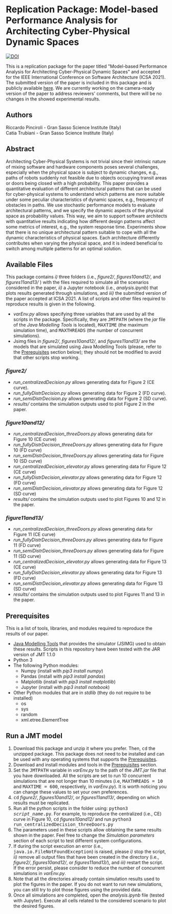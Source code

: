 # Replication Package: Model-based Performance Analysis for Architecting Cyber-Physical Dynamic Spaces


[![DOI](https://zenodo.org/badge/DOI/10.5281/zenodo.4493760.svg)](https://doi.org/10.5281/zenodo.4493760)


This is a replication package for the paper titled "Model-based Performance Analysis for Architecting Cyber-Physical Dynamic Spaces" and accepted for the IEEE International Conference on Software Architecture (ICSA 2021). The submitted version of the paper is included in this package and is publicly available [here](https://github.com/rickypinci/CPS-architecture/blob/main/2021-ICSA-PerfAnalysis-CPS-dynamicSpaces-submitted-version.pdf). We are currently working on the camera-ready version of the paper to address reviewers' comments, but there will be no changes in the showed experimental results.

## Authors
Riccardo Pinciroli - Gran Sasso Science Institute (Italy)<br/>
Catia Trubiani - Gran Sasso Science Institute (Italy)

## Abstract
Architecting Cyber-Physical Systems is not trivial since their intrinsic nature of mixing software and hardware components poses several challenges, especially when the physical space is subject to dynamic changes, e.g., paths of robots suddenly not feasible due to objects occupying transit areas or doors being closed with a high probability. This paper provides a quantitative evaluation of different architectural patterns that can be used for cyber-physical systems to understand which patterns are more suitable under some peculiar characteristics of dynamic spaces, e.g., frequency of obstacles in paths. We use stochastic performance models to evaluate architectural patterns, and we specify the dynamic aspects of the physical space as probability values. This way, we aim to support software architects with quantitative results indicating how different design patterns affect some metrics of interest, e.g., the system response time. Experiments show that there is no unique architectural pattern suitable to cope with all the dynamic characteristics of physical spaces. Each architecture differently contributes when varying the physical space, and it is indeed beneficial to switch among multiple patterns for an optimal solution. 

## Available Files
This package contains *i)* three folders (i.e., *figure2/*, *figures10and12/*, and *figures11and13/* ) with the files required to simulate all the scenarios considered in the paper, *ii)* a Jupyter notebook (i.e., *analysis.ipynb*) that plots results generated through simulations, and *iii)* the submitted version of the paper accepted at ICSA 2021.
A list of scripts and other files required to reproduce results is given in the following.
- *varEnv.py* allows specifying three variables that are used by all the scripts in the package. Specifically, they are <tt>JMTPATH</tt> (where the *jar* file of the *Java Modelling Tools* is located), <tt>MAXTIME</tt> (the maximum simulation time), and <tt>MAXTHREADS</tt> (the number of concurrent simulations).
- Jsimg files in *figure2/*, *figures10and12/*, and *figures11and13/* are the models that are simulated using Java Modelling Tools (please, refer to the [Prerequisites](#prerequisites) section below); they should not be modified to avoid that other scripts stop working.

### *figure2/*
- *run_centralizedDecision.py* allows generating data for Figure 2 (CE curve).
- *run_fullyDistrDecision.py* allows generating data for Figure 2 (FD curve).
- *run_semiDistrDecision.py* allows generating data for Figure 2 (SD curve).
- *results/* contains the simulation outputs used to plot Figure 2 in the paper.

### *figure10and12/*
- *run_centralizedDecision_threeDoors.py* allows generating data for Figure 10 (CE curve)
- *run_fullyDistrDecision_threeDoors.py* allows generating data for Figure 10 (FD curve)
- *run_semiDistrDecision_threeDoors.py* allows generating data for Figure 10 (SD curve)
- *run_centralizedDecision_elevator.py* allows generating data for Figure 12 (CE curve)
- *run_fullyDistrDecision_elevator.py* allows generating data for Figure 12 (FD curve)
- *run_semiDistrDecision_elevator.py* allows generating data for Figure 12 (SD curve)
- *results/* contains the simulation outputs used to plot Figures 10 and 12 in the paper.

### *figure11and13/*
- *run_centralizedDecision_threeDoors.py* allows generating data for Figure 11 (CE curve)
- *run_fullyDistrDecision_threeDoors.py* allows generating data for Figure 11 (FD curve)
- *run_semiDistrDecision_threeDoors.py* allows generating data for Figure 11 (SD curve)
- *run_centralizedDecision_elevator.py* allows generating data for Figure 13 (CE curve)
- *run_fullyDistrDecision_elevator.py* allows generating data for Figure 13 (FD curve)
- *run_semiDistrDecision_elevator.py* allows generating data for Figure 13 (SD curve)
- *results/* contains the simulation outputs used to plot Figures 11 and 13 in the paper.

## Prerequisites
This is a list of tools, libraries, and modules required to reproduce the results of our paper.
- [Java Modelling Tools](http://jmt.sourceforge.net/Download.html) that provides the simulator (JSIMG) used to obtain these results. Scripts in this repository have been tested with the JAR version of JMT 1.1.0
- Python 3
- The following Python modules:
  - Numpy (install with *pip3 install numpy*)
  - Pandas (install with *pip3 install pandas*)
  - Matplotlib (install with *pip3 install matplotlib*)
  - Jupyter (install with *pip3 install notebook*)
- Other Python modules that are in *stdlib* (they do not require to be installed)
  - os
  - sys
  - random
  - xml.etree.ElementTree

## Run a JMT model
1. Download this package and unzip it where you prefer. Then, <tt>cd</tt> the unzipped package. This package does not need to be installed and can be used with any operating systems that supports the [Prerequisites](#prerequisites).
2. Download and install modules and tools in the [Prerequisites](#prerequisites) section.
3. Set the <tt>JMTPATH</tt> variable in *varEnv.py* to the path of the *JMT.jar* file that you have downloaded. All the scripts are set to run 10 concurrent simulations that are not longer than 10 minutes (i.e, <tt>MAXTHREADS = 10</tt> and <tt>MAXTIME = 600</tt>, respectively, in *varEnv.py*). It is worth noticing you can change these values to set your own preferences.
4. <tt>cd</tt> *figure2/*, *figures10and12/*, or *figures11and13/*, depending on which results must be replicated.
5. Run all the python scripts in the folder using: <tt>python3 *script\_name*.py</tt>. For example, to reproduce the centralized (i.e., CE) curve in Figure 10, <tt>cd</tt> *figures10and12/* and run <tt>python3 run\_centralizedDecision_threeDoors.py</tt>
6. The parameters used in these scripts allow obtaining the same results shown in the paper. Feel free to change the *Simulation parameters* section of each script to test different system configurations.
7. If during the script execution an error (i.e., <tt>java.io.FileNotFoundException</tt>) is raised, please *i)* stop the script, *ii)* remove all output files that have been created in the directory (i.e., *figure2/*, *figures10and12/*, or *figures11and13/*), and *iii)* restart the script. If the error persist, please consider to reduce the number of concurrent simulations in *varEnv.py*.
8. Note that all the directories already contain simulation results used to plot the figures in the paper. If you do not want to run new simulations, you can still try to plot those figures using the provided data.
9. Once all simulations are completed, open the *analysis.ipynb* file (tested with Jupyter). Execute all cells related to the considered scenario to plot the desired figures.
